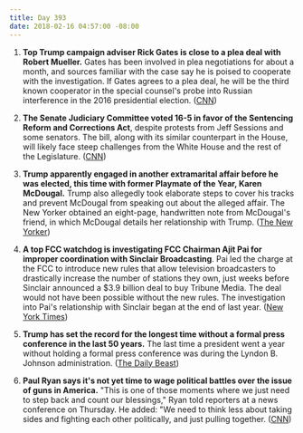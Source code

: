 ```yaml
---
title: Day 393
date: 2018-02-16 04:57:00 -08:00
---
```


1. **Top Trump campaign adviser Rick Gates is close to a plea deal with Robert Mueller.** Gates has been involved in plea negotiations for about a month, and sources familiar with the case say he is poised to cooperate with the investigation. If Gates agrees to a plea deal, he will be the third known cooperator in the special counsel's probe into Russian interference in the 2016 presidential election. ([CNN](https://www.cnn.com/2018/02/15/politics/rick-gates-plea-deal-mueller-russia-investigation/index.html))

2. **The Senate Judiciary Committee voted 16-5 in favor of the Sentencing Reform and Corrections Act**, despite protests from Jeff Sessions and some senators. The bill, along with its similar counterpart in the House, will likely face steep challenges from the White House and the rest of the Legislature. ([CNN](https://www.cnn.com/2018/02/15/politics/sentencing-prison-reform-senate-grassley-sessions/index.html))

3. **Trump apparently engaged in another extramarital affair before he was elected, this time with former Playmate of the Year, Karen McDougal.** Trump also allegedly took elaborate steps to cover his tracks and prevent McDougal from speaking out about the alleged affair. The New Yorker obtained an eight-page, handwritten note from McDougal's friend, in which McDougal details her relationship with Trump. ([The New Yorker](https://www.newyorker.com/news/news-desk/donald-trump-a-playboy-model-and-a-system-for-concealing-infidelity-national-enquirer-karen-mcdougal))

4. **A top FCC watchdog is investigating FCC Chairman Ajit Pai for improper coordination with Sinclair Broadcasting**. Pai led the charge at the FCC to introduce new rules that allow television broadcasters to drastically increase the number of stations they own, just weeks before Sinclair announced a $3.9 billion deal to buy Tribune Media. The deal would not have been possible without the new rules. The investigation into Pai's relationship with Sinclair began at the end of last year. ([New York Times](https://www.nytimes.com/2018/02/15/technology/fcc-sinclair-ajit-pai.html))

5. **Trump has set the record for the longest time without a formal press conference in the last 50 years.** The last time a president went a year without holding a formal press conference was during the Lyndon B. Johnson administration. ([The Daily Beast](https://www.thedailybeast.com/president-trumps-new-record-the-longest-time-without-a-formal-press-conference-in-half-a-century))

6. **Paul Ryan says it's not yet time to wage political battles over the issue of guns in America.** "This is one of those moments where we just need to step back and count our blessings," Ryan told reporters at a news conference on Thursday. He added: "We need to think less about taking sides and fighting each other politically, and just pulling together. ([CNN](https://www.cnn.com/2018/02/15/politics/paul-ryan-gun-laws/index.html))